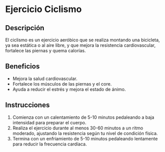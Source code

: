 # Ejercicio Ciclismo

## Descripción
El ciclismo es un ejercicio aeróbico que se realiza montando una bicicleta, ya sea estática o al aire libre, y que mejora la resistencia cardiovascular, fortalece las piernas y quema calorías.

## Beneficios
- Mejora la salud cardiovascular.
- Fortalece los músculos de las piernas y el core.
- Ayuda a reducir el estrés y mejora el estado de ánimo.

## Instrucciones
1. Comienza con un calentamiento de 5-10 minutos pedaleando a baja intensidad para preparar el cuerpo.
2. Realiza el ejercicio durante al menos 30-60 minutos a un ritmo moderado, ajustando la resistencia según tu nivel de condición física.
3. Termina con un enfriamiento de 5-10 minutos pedaleando lentamente para reducir la frecuencia cardíaca.
